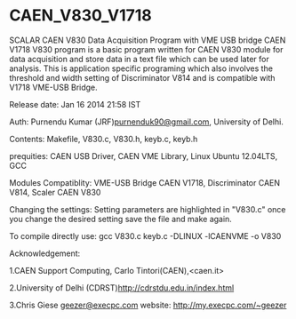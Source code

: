 # CAEN_V830_V1718
SCALAR CAEN V830 Data Acquisition Program with VME USB bridge CAEN V1718
V830 program is a basic program written for CAEN V830 module for data acquisition and store data in a text file which can be used later for analysis. This is application specific programing which also involves the threshold and width setting of Discriminator V814 and is compatible with V1718 VME-USB Bridge.

Release date: Jan 16 2014 21:58 IST

Auth: Purnendu Kumar (JRF)<purnenduk90@gmail.com>, University of Delhi. 

Contents: Makefile, V830.c, V830.h, keyb.c, keyb.h

prequities: CAEN USB Driver, CAEN VME Library, Linux Ubuntu 12.04LTS, GCC

Modules Compatiblity: VME-USB Bridge CAEN V1718, Discriminator CAEN V814, Scaler CAEN V830

Changing the settings: Setting parameters are highlighted in "V830.c" once you change the desired setting save the file and make again.

To compile directly use: gcc V830.c keyb.c -DLINUX -lCAENVME -o V830

Acknowledgement: 

1.CAEN Support Computing, Carlo Tintori(CAEN),<caen.it>

2.University of Delhi (CDRST)<http://cdrstdu.edu.in/index.html>

3.Chris Giese <geezer@execpc.com> website: http://my.execpc.com/~geezer
